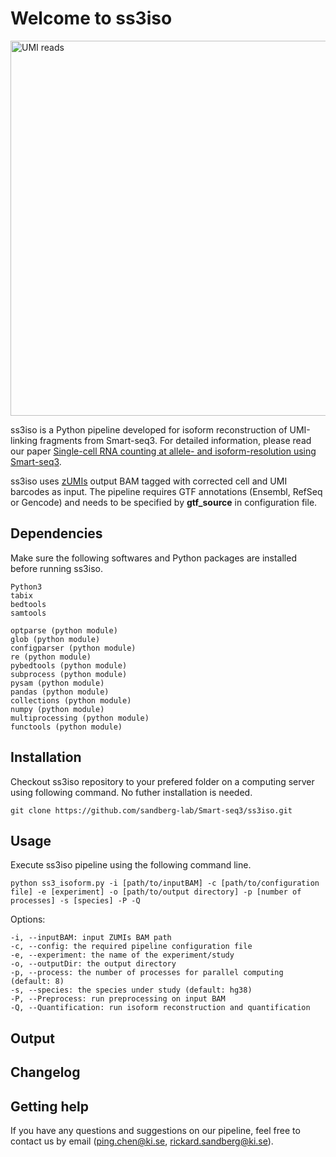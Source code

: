 # Welcome to ss3iso 

<img src="https://github.com/PingChen-Angela/SS3_isoform/blob/master/img/isoform_reconstruction.png" alt="UMI reads" width="600"/>

ss3iso is a Python pipeline developed for isoform reconstruction of UMI-linking fragments from Smart-seq3. For detailed information, please read our paper [Single-cell RNA counting at allele- and isoform-resolution using Smart-seq3](https://www.biorxiv.org/content/10.1101/817924v1).

ss3iso uses [zUMIs](https://github.com/sdparekh/zUMIs) output BAM tagged with corrected cell and UMI barcodes as input. The pipeline requires GTF annotations (Ensembl, RefSeq or Gencode) and needs to be specified by **gtf_source** in configuration file.

## Dependencies

Make sure the following softwares and Python packages are installed before running ss3iso.

```
Python3
tabix
bedtools
samtools

optparse (python module)
glob (python module)
configparser (python module)
re (python module)
pybedtools (python module)
subprocess (python module)
pysam (python module)
pandas (python module)
collections (python module)
numpy (python module)
multiprocessing (python module)
functools (python module)
```

## Installation

Checkout ss3iso repository to your prefered folder on a computing server using following command. No futher installation is needed. 

``` git clone https://github.com/sandberg-lab/Smart-seq3/ss3iso.git ```

## Usage

Execute ss3iso pipeline using the following command line.
```
python ss3_isoform.py -i [path/to/inputBAM] -c [path/to/configuration file] -e [experiment] -o [path/to/output directory] -p [number of processes] -s [species] -P -Q
```

Options:
```
-i, --inputBAM: input ZUMIs BAM path
-c, --config: the required pipeline configuration file
-e, --experiment: the name of the experiment/study
-o, --outputDir: the output directory
-p, --process: the number of processes for parallel computing (default: 8)
-s, --species: the species under study (default: hg38)
-P, --Preprocess: run preprocessing on input BAM
-Q, --Quantification: run isoform reconstruction and quantification
```

## Output


## Changelog

## Getting help
If you have any questions and suggestions on our pipeline, feel free to contact us by email (ping.chen@ki.se, rickard.sandberg@ki.se).

